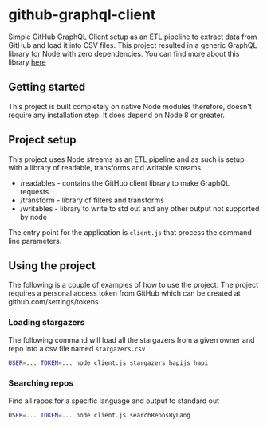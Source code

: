 # github-graphql-client

Simple GitHub GraphQL Client setup as an ETL pipeline to extract data from GitHub and load it into CSV files.  This project resulted in a generic GraphQL library for Node with zero dependencies.  You can find more about this library [here](./readables/GRAPHQL.md)

## Getting started

This project is built completely on native Node modules therefore, doesn't require any installation step.  It does depend on Node 8 or greater.

## Project setup

This project uses Node streams as an ETL pipeline and as such is setup with a library of readable, transforms and writable streams.

* /readables - contains the GitHub client library to make GraphQL requests
* /transform - library of filters and transforms
* /writables - library to write to std out and any other output not supported by node

The entry point for the application is `client.js` that process the command line parameters.

## Using the project

The following is a couple of examples of how to use the project.  The project requires a personal access token from GitHub which can be created at github.com/settings/tokens

### Loading stargazers

The following command will load all the stargazers from a given owner and repo into a csv file named `stargazers.csv`

```sh
USER=... TOKEN=... node client.js stargazers hapijs hapi
```

### Searching repos

Find all repos for a specific language and output to standard out

```sh
USER=... TOKEN=... node client.js searchReposByLang
```
